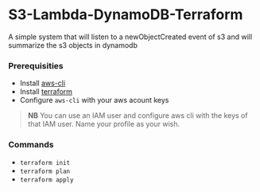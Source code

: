 # S3-Lambda-DynamoDB-Terraform
A simple system that will listen to a newObjectCreated event of s3 and will summarize the s3 objects in dynamodb
### Prerequisities
- Install [aws-cli](https://docs.aws.amazon.com/cli/latest/userguide/getting-started-install.html)
- Install [terraform](https://learn.hashicorp.com/tutorials/terraform/install-cli)
- Configure ```aws-cli``` with your aws acount keys
> **NB** You can use an IAM user and configure aws cli with the keys of that IAM user. Name your profile as your wish.
### Commands
- ```terraform init```
- ```terraform plan```
- ```terraform apply```
